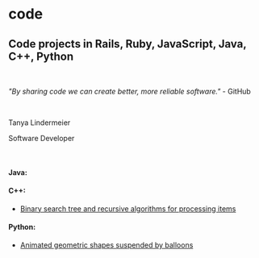 # code
<h2>Code projects in Rails, Ruby, JavaScript, Java, C++, Python</h2><br>
<p><i>"By sharing code we can create better, more reliable software."</i> - GitHub</p><br> 
<p>Tanya Lindermeier</p>
<p>Software Developer</p><br> 


<h4>Java:</h4>

<h4>C++:</h4>
<ul>
	<li><a href="c++/">Binary search tree and recursive algorithms for processing items</a></li>
</ul>

<h4>Python:</h4>
<ul>
	<li><a href="python/creature.py">Animated geometric shapes suspended by balloons</a></li>
</ul>